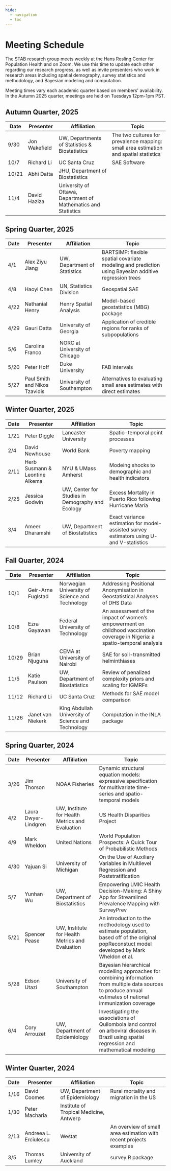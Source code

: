 ```yaml
---
hide:
  - navigation
  - toc
---
```


# Meeting Schedule

The STAB research group meets weekly at the Hans Rosling Center for Population Health and on Zoom. We use this time to update each other regarding our research progress, as well as invite presenters who work in research areas including spatial demography, survey statistics and methodology, and Bayesian modeling and computation.

Meeting times vary each academic quarter based on members' availability. In the Autumn 2025 quarter, meetings are held on Tuesdays 12pm-1pm PST.

## Autumn Quarter, 2025
| Date | Presenter | Affiliation | Topic |
| -----| ------------------------| ---------------------------- | ---------------|
| 9/30 | Jon Wakefield | UW, Departments of Statistics & Biostatistics | The two cultures for prevalence mapping: small area estimation and spatial statistics |
| 10/7 | Richard Li | UC Santa Cruz | SAE Software |
| 10/21 | Abhi Datta | JHU, Department of Biostatistics | 
| 11/4 | David Haziza | University of Ottawa, Department of Mathematics and Statistics | 

## Spring Quarter, 2025
| Date | Presenter | Affiliation | Topic |
| -----| ------------------------| ---------------------------- | ---------------|
| 4/1 | Alex Ziyu Jiang | UW, Department of Statistics | BARTSIMP: flexible spatial covariate modeling and prediction using Bayesian additive regression trees |
| 4/8 | Haoyi Chen | UN, Statistics Division | Geospatial SAE |
| 4/22 | Nathanial Henry | Henry Spatial Analysis | Model-based geostatistics (MBG) package
| 4/29 | Gauri Datta | University of Georgia | Application of credible regions for ranks of subpopulations
| 5/6 | Carolina Franco | NORC at University of Chicago |
| 5/20 | Peter Hoff | Duke University | FAB intervals
| 5/27 | Paul Smith and Nikos Tzavidis | University of Southampton | Alternatives to evaluating small area estimates with direct estimates


## Winter Quarter, 2025

| Date | Presenter | Affiliation | Topic |
| -----| ------------------------| ---------------------------- | ---------------|
| 1/21 | Peter Diggle | Lancaster University | Spatio-temporal point processes |
| 2/4 | David Newhouse | World Bank | Poverty mapping |
| 2/11 | Herb Susmann & Leontine Alkema |  NYU & UMass Amherst | Modeing shocks to demographic and health indicators |
| 2/25 | Jessica Godwin | UW, Center for Studies in Demography and Ecology | Excess Mortality in Puerto Rico following Hurricane María |
| 3/4 | Ameer Dharamshi | UW, Department of Biostatistics | Exact variance estimation for model-assisted survey estimators using U- and V-statistics |


## Fall Quarter, 2024

| Date | Presenter | Affiliation | Topic |
| -----| ------------------------| ---------------------------- | ---------------|
| 10/1 | Geir-Arne Fuglstad | Norwegian University of Science and Technology | Addressing Positional Anonymisation in Geostatistical Analyses of DHS Data |
| 10/8 | Ezra Gayawan | Federal University of Technology | An assessment of the impact of women’s empowerment on childhood vaccination coverage in Nigeria: a spatio-temporal analysis|
| 10/29 | Brian Njuguna | CEMA at University of Nairobi | SAE for soil-transmitted helminthiases |
| 11/5 | Katie Paulson | UW, Department of Biostatistics | Review of penalized complexity priors and scaling for IGMRFs |
| 11/12 | Richard Li | UC Santa Cruz | Methods for SAE model comparison |
| 11/26 | Janet van Niekerk | King Abdullah University of Science and Technology | Computation in the INLA package |

## Spring Quarter, 2024
| Date | Presenter | Affiliation | Topic |
| -----| ------------------------| ---------------------------- | ---------------|
| 3/26 | Jim Thorson | NOAA Fisheries | Dynamic structural equation models:  expressive specification for multivariate time-series and spatio-temporal models|
| 4/2 | Laura Dwyer-Lindgren | UW, Institute for Health Metrics and Evaluation | US Health Disparities Project |
| 4/9 | Mark Wheldon | United Nations | World Population Prospects: A Quick Tour of Probabilistic Methods |
| 4/30 | Yajuan Si | University of Michigan | On the Use of Auxiliary Variables in Multilevel Regression and Poststratification |
| 5/7 | Yunhan Wu | UW, Department of Biostatistics | Empowering LMIC Health Decision-Making: A Shiny App for Streamlined Prevalence Mapping with SurveyPrev |
| 5/21 | Spencer Pease | UW, Institute for Health Metrics and Evaluation | An introduction to the methodology used to estimate population, based off of the original popReconstuct model developed by Mark Wheldon et al. |
| 5/28 | Edson Utazi | University of Southampton | Bayesian hierarchical modelling approaches for combining information from multiple data sources to produce annual estimates of national immunization coverage |
| 6/4 | Cory Arrouzet | UW, Department of Epidemiology | Investigating the associations of Quilombola land control on arboviral diseases in Brazil using spatial regression and mathematical modeling |


## Winter Quarter, 2024
| Date | Presenter | Affiliation | Topic |
| -----| ------------------------| ---------------------------- | ---------------|
| 1/16 | David Coomes | UW, Department of Epidemiology | Rural mortality and migration in the US|
| 1/30 | Peter Macharia | Institute of Tropical Medicine, Antwerp | |
| 2/13 | Andreea L. Erciulescu | Westat | An overview of small area estimation with recent projects examples |
| 3/5  | Thomas Lumley | University of Auckland | survey R package |

